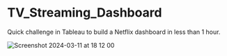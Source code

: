 # TV_Streaming_Dashboard

Quick challenge in Tableau to build a Netflix dashboard in less than 1 hour.

![Screenshot 2024-03-11 at 18 12 00](https://github.com/ferrigo/TV_Streaming_Dashboard/assets/90803914/70d055db-2faa-4c1e-8beb-8acedd4c0fbe)
